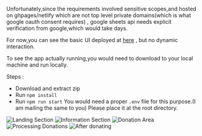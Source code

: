 Unfortunately,since the requirements involved sensitive scopes,and hosted on ghpages/netlify which are not top level private domains(which is what google oauth consent requires) , google sheets api needs explicit verification from google,which would take days.

For now,you can see the basic UI deployed at [here](https://satyr09.github.io/playment_frontend_test) , but no dynamic interaction.

To see the app actually running,you would need to download to your local machine and run locally.

Steps :
- Download and extract zip
- Run `npm install`
- Run `npm run start`
You would need a proper `.env` file for this purpose.(I am mailing the same to you)
Please place it at the root directory.



![Landing Section](https://i.postimg.cc/BZHGfFRm/landing.png)
![Information Section](https://i.postimg.cc/RVT5NBSf/mid-Section.png)
![Donation Area](https://i.postimg.cc/HLVfZ8Q4/donate-Area.png)
![Processing Donations](https://i.postimg.cc/9Qx6YYqQ/donation-Processing.png)
![After donating](https://i.postimg.cc/28YNk6Dr/post-Donation.png)



